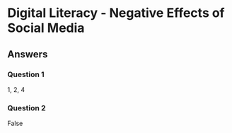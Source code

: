 # Digital Literacy - Negative Effects of Social Media

## Answers

### Question 1

1, 2, 4 
### Question 2

False